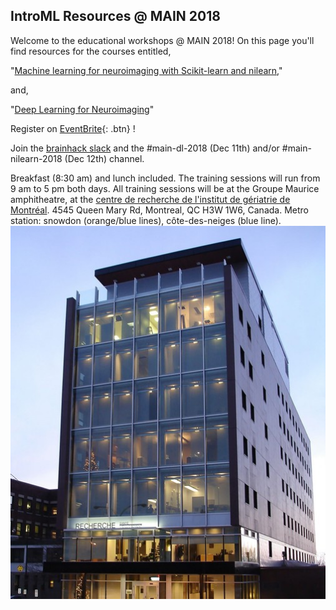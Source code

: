## IntroML Resources @ MAIN 2018

Welcome to the educational workshops @ MAIN 2018! On this page you'll find resources for the courses entitled,

"[Machine learning for neuroimaging with Scikit-learn and nilearn](./course-outline.md),"

and,

"[Deep Learning for Neuroimaging](./dl-course-outline.md)"

Register on [EventBrite](https://www.eventbrite.ca/e/deep-learning-in-neuroimaging-machine-learning-scikit-learn-nilearn-tickets-53388406160){: .btn} !

Join the [brainhack slack](https://brainhack-slack-invite.herokuapp.com/) and the #main-dl-2018 (Dec 11th) and/or #main-nilearn-2018 (Dec 12th) channel. 

Breakfast (8:30 am) and lunch included. The training sessions will run from 9 am to 5 pm both days. All training sessions will be at the Groupe Maurice amphitheatre, at the [centre de recherche de l'institut de gériatrie de Montréal](https://goo.gl/maps/ouhdXKKWtko). 4545 Queen Mary Rd, Montreal, QC H3W 1W6, Canada. Metro station: snowdon (orange/blue lines), côte-des-neiges (blue line). 
![CRIUGM](criugm.jpg)


